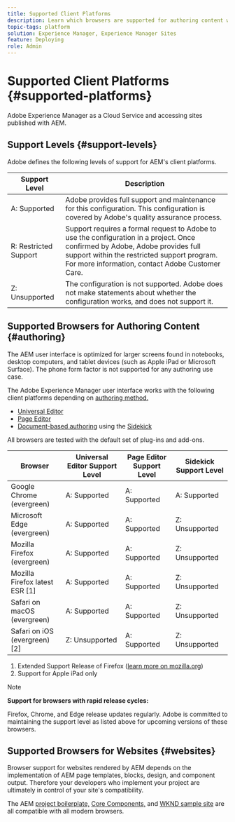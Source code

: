 ```yaml
---
title: Supported Client Platforms
description: Learn which browsers are supported for authoring content with Adobe Experience Manager as a Cloud Service and accessing sites published with AEM.
topic-tags: platform
solution: Experience Manager, Experience Manager Sites
feature: Deploying
role: Admin
---
```


# Supported Client Platforms {#supported-platforms}

Adobe Experience Manager as a Cloud Service and accessing sites published with AEM.

## Support Levels {#support-levels}

Adobe defines the following levels of support for AEM's client platforms.

|Support Level|Description|
|---|---|
|A: Supported|Adobe provides full support and maintenance for this configuration. This configuration is covered by Adobe's quality assurance process.|
|R: Restricted Support|Support requires a formal request to Adobe to use the configuration in a project. Once confirmed by Adobe, Adobe provides full support within the restricted support program. For more information, contact Adobe Customer Care.|
|Z: Unsupported|The configuration is not supported. Adobe does not make statements about whether the configuration works, and does not support it.|

## Supported Browsers for Authoring Content {#authoring}

The AEM user interface is optimized for larger screens found in notebooks, desktop computers, and tablet devices (such as Apple iPad or Microsoft Surface). The phone form factor is not supported for any authoring use case.

The Adobe Experience Manager user interface works with the following client platforms depending on [authoring method.](/help/edge/authoring-methods.md)

* [Universal Editor](/help/sites-cloud/authoring/universal-editor/authoring.md)
* [Page Editor](/help/sites-cloud/authoring/page-editor/introduction.md)
* [Document-based authoring](/help/edge/docs/authoring.md) using the [Sidekick](/help/edge/docs/sidekick.md)

All browsers are tested with the default set of plug-ins and add-ons.

|Browser|Universal Editor Support Level|Page Editor Support Level|Sidekick Support Level|
|---|---|---|---|
|Google Chrome (evergreen)|A: Supported|A: Supported|A: Supported|
|Microsoft Edge (evergreen)|A: Supported|A: Supported|Z: Unsupported|
|Mozilla Firefox (evergreen)|A: Supported|A: Supported|Z: Unsupported|
|Mozilla Firefox latest ESR [1]|A: Supported|A: Supported|Z: Unsupported|
|Safari on macOS (evergreen)|A: Supported|A: Supported|Z: Unsupported|
|Safari on iOS (evergreen) [2]|Z: Unsupported|A: Supported|Z: Unsupported|

1. Extended Support Release of Firefox ([learn more on mozilla.org](https://www.mozilla.org/en-US/firefox/enterprise/))
1. Support for Apple iPad only

>[!NOTE]
>
>**Support for browsers with rapid release cycles:**
>
>Firefox, Chrome, and Edge release updates regularly. Adobe is committed to maintaining the support level as listed above for upcoming versions of these browsers.

## Supported Browsers for Websites {#websites}

Browser support for websites rendered by AEM depends on the implementation of AEM page templates, blocks, design, and component output. Therefore your developers who implement your project are ultimately in control of your site's compatibility.

The AEM [project boilerplate,](/help/edge/wysiwyg-authoring/edge-dev-getting-started.md#create-github-project) [Core Components,](/help/implementing/developing/components/overview.md#aem-core-components) and [WKND sample site](/help/implementing/developing/introduction/develop-wknd-tutorial.md) are all compatible with all modern browsers.
